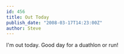 ```yaml
---
id: 456
title: Out Today
publish_date: "2008-03-17T14:23:00Z"
author: Steve
---
```

I'm out today. Good day for a duathlon or run!
